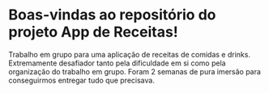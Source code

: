 # Boas-vindas ao repositório do projeto App de Receitas!

Trabalho em grupo para uma aplicação de receitas de comidas e drinks. Extremamente desafiador tanto pela dificuldade em si como pela organização do trabalho em grupo. Foram 2 semanas de pura imersão para conseguirmos entregar tudo que precisava.
